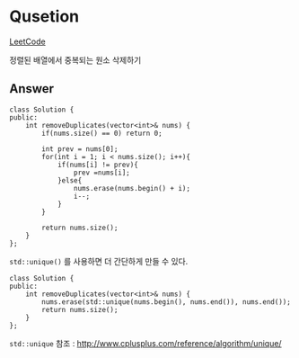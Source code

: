 Qusetion
=============

[LeetCode][googlelink]

[googlelink]: https://leetcode.com/problems/remove-duplicates-from-sorted-array/

정렬된 배열에서 중복되는 원소 삭제하기

 Answer
 --------

```
class Solution {
public:
    int removeDuplicates(vector<int>& nums) {
        if(nums.size() == 0) return 0;
        
        int prev = nums[0];
        for(int i = 1; i < nums.size(); i++){
            if(nums[i] != prev){
                prev =nums[i];
            }else{
                nums.erase(nums.begin() + i);
                i--;
            }
        }
        
        return nums.size();
    }
};
```

`std::unique()` 를 사용하면 더 간단하게 만들 수 있다.

```
class Solution {
public:
    int removeDuplicates(vector<int>& nums) {
        nums.erase(std::unique(nums.begin(), nums.end()), nums.end());
        return nums.size();
    }
};
```

`std::unique` 참조 : http://www.cplusplus.com/reference/algorithm/unique/
